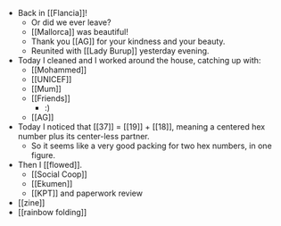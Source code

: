 - Back in [[Flancia]]!
  - Or did we ever leave?
  - [[Mallorca]] was beautiful!
  - Thank you [[AG]] for your kindness and your beauty.
  - Reunited with [[Lady Burup]] yesterday evening.
- Today I cleaned and I worked around the house, catching up with:
  - [[Mohammed]]
  - [[UNICEF]]
  - [[Mum]]
  - [[Friends]]
    - :)
  - [[AG]]
- Today I noticed that [[37]] = [[19]] + [[18]], meaning a centered hex number plus its center-less partner.
  - So it seems like a very good packing for two hex numbers, in one figure.
- Then I [[flowed]].
  - [[Social Coop]]
  - [[Ekumen]]
  - [[KPT]] and paperwork review
- [[zine]]
- [[rainbow folding]]
